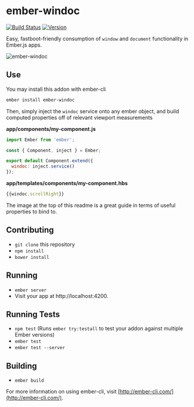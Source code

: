 # ember-windoc 

[![Build Status](https://travis-ci.org/mike-north/ember-windoc.svg?branch=master)](https://travis-ci.org/mike-north/ember-windoc)
[![Version](https://img.shields.io/npm/v/ember-windoc.svg)](https://www.npmjs.com/package/ember-windoc)

Easy, fastboot-friendly consumption of `window` and `document` functionality in Ember.js apps.

![ember-windoc](http://i63.tinypic.com/108ifdw.png)

## Use

You may install this addon with ember-cli
```sh
ember install ember-windoc
```

Then, simply inject the `windoc` service onto any ember object, and build computed properties off of relevant viewport measurements

**app/components/my-component.js**
```js
import Ember from 'ember';

const { Component, inject } = Ember;

export default Component.extend({
  windoc: inject.service()
});

```

**app/templates/components/my-component.hbs**
```js
{{windoc.scrollRight}}
```

The image at the top of this readme is a great guide in terms of useful properties to bind to.

## Contributing

* `git clone` this repository
* `npm install`
* `bower install`

## Running

* `ember server`
* Visit your app at http://localhost:4200.

## Running Tests

* `npm test` (Runs `ember try:testall` to test your addon against multiple Ember versions)
* `ember test`
* `ember test --server`

## Building

* `ember build`

For more information on using ember-cli, visit [http://ember-cli.com/](http://ember-cli.com/).
